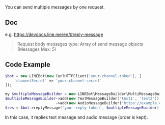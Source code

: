 You can send multiple messages by one request.

Doc
--

e.g. https://devdocs.line.me/en/#reply-message

> Request body
> messages type: Array of send message objects (Messages Max: 5)

Code Example
--

```php
$bot = new LINEBot(new CurlHTTPClient('your-channel-token'), [
    'channelSecret' => 'your-channel-secret'
]);

my $multipleMessageBuilder = new LINEBot\MessageBuilder\MultiMessageBuilder();
$multipleMessageBuilder->add(new TextMessageBuilder('text1', 'text2'))
                       ->add(new AudioMessageBuilder('https://example.com/audio.mp4', 1000));
$res = $bot->replyMessage('your-reply-token', $multipleMessageBuilder);
```

In this case, it replies text message and audio message (order is kept).